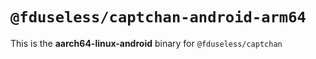 # `@fduseless/captchan-android-arm64`

This is the **aarch64-linux-android** binary for `@fduseless/captchan`
